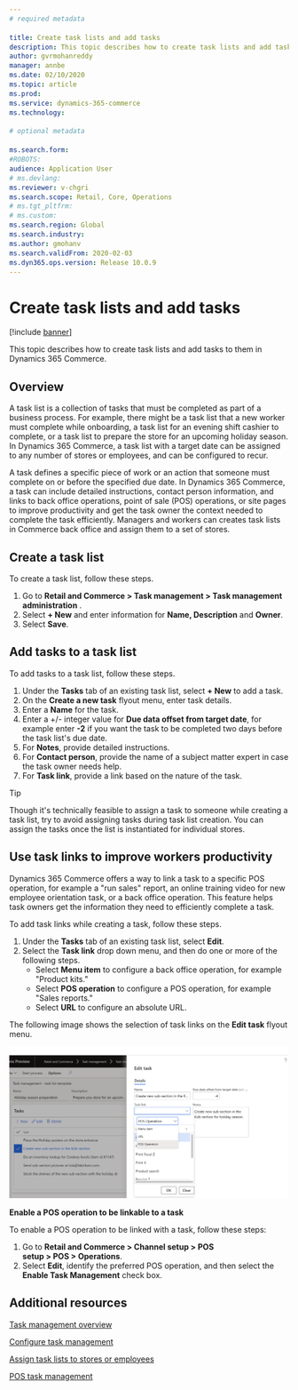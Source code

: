 ```yaml
---
# required metadata

title: Create task lists and add tasks
description: This topic describes how to create task lists and add tasks to them in Dynamics 365 Commerce.
author: gvrmohanreddy
manager: annbe
ms.date: 02/10/2020
ms.topic: article
ms.prod: 
ms.service: dynamics-365-commerce
ms.technology: 

# optional metadata

ms.search.form:  
#ROBOTS: 
audience: Application User
# ms.devlang: 
ms.reviewer: v-chgri
ms.search.scope: Retail, Core, Operations
# ms.tgt_pltfrm: 
# ms.custom: 
ms.search.region: Global
ms.search.industry: 
ms.author: gmohanv
ms.search.validFrom: 2020-02-03
ms.dyn365.ops.version: Release 10.0.9
---
```


# Create task lists and add tasks

[!include [banner](includes/banner.md)]

This topic describes how to create task lists and add tasks to them in Dynamics 365 Commerce.

## Overview

A task list is a collection of tasks that must be completed as part of a business process. For example, there might be a task list that a new worker must complete while onboarding, a task list for an evening shift cashier to complete, or a task list to prepare the store for an upcoming holiday season. In Dynamics 365 Commerce, a task list with a target date can be assigned to any number of stores or employees, and can be configured to recur. 

A task defines a specific piece of work or an action that someone must complete on or before the specified due date. In Dynamics 365 Commerce, a task can include detailed instructions, contact person information, and links to back office operations, point of sale (POS) operations, or site pages to improve productivity and get the task owner the context needed to complete the task efficiently. Managers and workers can creates task lists in Commerce back office and assign them to a set of stores. 

## Create a task list

To create a task list, follow these steps.

1. Go to **Retail and Commerce \> Task management \> Task management administration** .
1. Select **+ New** and enter information for **Name, Description** and **Owner**.
1. Select **Save**.

## Add tasks to a task list

To add tasks to a task list, follow these steps.
 
1. Under the **Tasks** tab of an existing task list, select **+ New** to add a task.
1. On the **Create a new task** flyout menu, enter task details.
1. Enter a **Name** for the task. 
1. Enter a +/- integer value for **Due data offset from target date**, for example enter **-2** if you want the task to be completed two days before the task list's due date.    
1. For **Notes**, provide detailed instructions. 
1. For **Contact person**, provide the name of a subject matter expert in case the task owner needs help.
1. For **Task link**, provide a link based on the nature of the task.
   
> [!TIP] 
> Though it's technically feasible to assign a task to someone while creating a task list, try to avoid assigning tasks during task list creation. You can assign the tasks once the list is instantiated for individual stores. 

## Use task links to improve workers productivity
 
Dynamics 365 Commerce offers a way to link a task to a specific POS operation, for example a "run sales" report, an online training video for new employee orientation task, or a back office operation. This feature helps task owners get the information they need to efficiently complete a task.

To add task links while creating a task, follow these steps.

1. Under the **Tasks** tab of an existing task list, select **Edit**.
1. Select the **Task link** drop down menu, and then do one or more of the following steps.
    - Select **Menu item** to configure a back office operation, for example "Product kits."
    - Select **POS operation** to configure a POS operation, for example "Sales reports."
    - Select **URL** to configure an absolute URL.

The following image shows the selection of task links on the **Edit task** flyout menu.

![Task management - Selection of task links](media/HQ-POS-Tasks-Linking.png)

**Enable a POS operation to be linkable to a task**

To enable a POS operation to be linked with a task, follow these steps:

1. Go to **Retail and Commerce \> Channel setup \> POS setup \> POS \> Operations**.
1. Select **Edit**, identify the preferred POS operation, and then select the **Enable Task Management** check box. 

## Additional resources

[Task management overview](task-mgmt-overview.md)

[Configure task management](task-mgmt-configure.md)

[Assign task lists to stores or employees](task-mgmt-assign-lists.md)

[POS task management](task-mgmt-POS.md)


